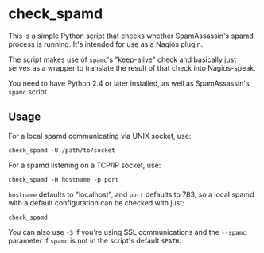 check_spamd
===========

This is a simple Python script that checks whether SpamAssassin's
spamd process is running.  It's intended for use as a Nagios plugin.

The script makes use of `spamc`'s "keep-alive" check and basically
just serves as a wrapper to translate the result of that check into
Nagios-speak.

You need to have Python 2.4 or later installed, as well as
SpamAssassin's `spamc` script.


Usage
-----

For a local spamd communicating via UNIX socket, use:

    check_spamd -U /path/to/socket

For a spamd listening on a TCP/IP socket, use:

    check_spamd -H hostname -p port

`hostname` defaults to "localhost", and `port` defaults to 783, so a
local spamd with a default configuration can be checked with just:

    check_spamd

You can also use `-S` if you're using SSL communications and the
`--spamc` parameter if `spamc` is not in the script's default `$PATH`.
